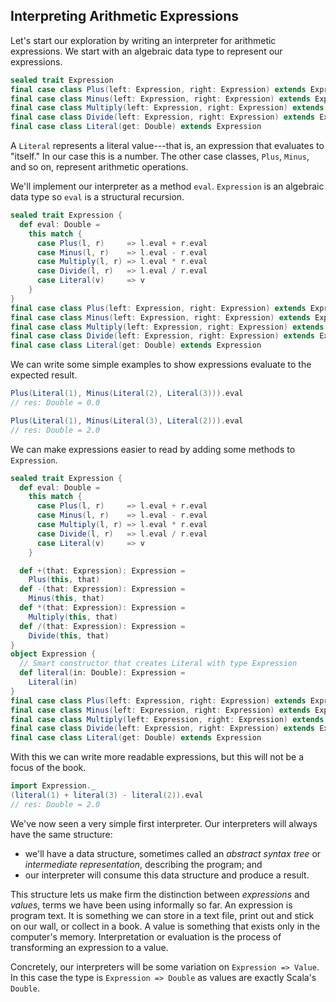 ## Interpreting Arithmetic Expressions

Let's start our exploration by writing an interpreter for arithmetic expressions. We start with an algebraic data type to represent our expressions.

```scala
sealed trait Expression
final case class Plus(left: Expression, right: Expression) extends Expression
final case class Minus(left: Expression, right: Expression) extends Expression
final case class Multiply(left: Expression, right: Expression) extends Expression
final case class Divide(left: Expression, right: Expression) extends Expression
final case class Literal(get: Double) extends Expression
```

A `Literal` represents a literal value---that is, an expression that evaluates to "itself." In our case this is a number. The other case classes, `Plus`, `Minus`, and so on, represent arithmetic operations.

We'll implement our interpreter as a method `eval`. `Expression` is an algebraic data type so `eval` is a structural recursion.

```scala
sealed trait Expression {
  def eval: Double =
    this match {
      case Plus(l, r)     => l.eval + r.eval
      case Minus(l, r)    => l.eval - r.eval
      case Multiply(l, r) => l.eval * r.eval
      case Divide(l, r)   => l.eval / r.eval
      case Literal(v)     => v
    }
}
final case class Plus(left: Expression, right: Expression) extends Expression
final case class Minus(left: Expression, right: Expression) extends Expression
final case class Multiply(left: Expression, right: Expression) extends Expression
final case class Divide(left: Expression, right: Expression) extends Expression
final case class Literal(get: Double) extends Expression
```

We can write some simple examples to show expressions evaluate to the expected result.

```scala
Plus(Literal(1), Minus(Literal(2), Literal(3))).eval
// res: Double = 0.0

Plus(Literal(1), Minus(Literal(3), Literal(2))).eval
// res: Double = 2.0
```

We can make expressions easier to read by adding some methods to `Expression`.

```scala
sealed trait Expression {
  def eval: Double =
    this match {
      case Plus(l, r)     => l.eval + r.eval
      case Minus(l, r)    => l.eval - r.eval
      case Multiply(l, r) => l.eval * r.eval
      case Divide(l, r)   => l.eval / r.eval
      case Literal(v)     => v
    }

  def +(that: Expression): Expression =
    Plus(this, that)
  def -(that: Expression): Expression =
    Minus(this, that)
  def *(that: Expression): Expression =
    Multiply(this, that)
  def /(that: Expression): Expression =
    Divide(this, that)
}
object Expression {
  // Smart constructor that creates Literal with type Expression
  def literal(in: Double): Expression =
    Literal(in)
}
final case class Plus(left: Expression, right: Expression) extends Expression
final case class Minus(left: Expression, right: Expression) extends Expression
final case class Multiply(left: Expression, right: Expression) extends Expression
final case class Divide(left: Expression, right: Expression) extends Expression
final case class Literal(get: Double) extends Expression
```

With this we can write more readable expressions, but this will not be a focus of the book.

```scala
import Expression._
(literal(1) + literal(3) - literal(2)).eval
// res: Double = 2.0
```

We've now seen a very simple first interpreter. Our interpreters will always have the same structure:

- we'll have a data structure, sometimes called an *abstract syntax tree* or *intermediate representation*, describing the program; and
- our interpreter will consume this data structure and produce a result.

This structure lets us make firm the distinction between *expressions* and *values*, terms we have been using informally so far. An expression is program text. It is something we can store in a text file, print out and stick on our wall, or collect in a book. A value is something that exists only in the computer's memory. Interpretation or evaluation is the process of transforming an expression to a value.

Concretely, our interpreters will be some variation on `Expression => Value`. In this case the type is `Expression => Double` as values are exactly Scala's `Double`. 
